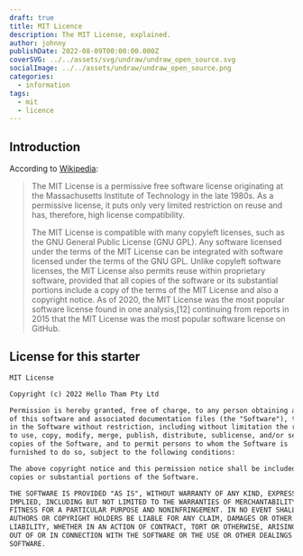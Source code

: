 ```yaml
---
draft: true
title: MIT Licence
description: The MIT License, explained.
author: johnny
publishDate: 2022-08-09T00:00:00.000Z
coverSVG: ../../assets/svg/undraw/undraw_open_source.svg
socialImage: ../../assets/undraw/undraw_open_source.png
categories:
  - information
tags:
  - mit
  - licence
---
```


## Introduction

According to [Wikipedia](https://en.wikipedia.org/wiki/MIT_License):

> The MIT License is a permissive free software license originating at the Massachusetts Institute of Technology in the late 1980s. As a permissive license, it puts only very limited restriction on reuse and has, therefore, high license compatibility.
>
> The MIT License is compatible with many copyleft licenses, such as the GNU General Public License (GNU GPL). Any software licensed under the terms of the MIT License can be integrated with software licensed under the terms of the GNU GPL. Unlike copyleft software licenses, the MIT License also permits reuse within proprietary software, provided that all copies of the software or its substantial portions include a copy of the terms of the MIT License and also a copyright notice. As of 2020, the MIT License was the most popular software license found in one analysis,[12] continuing from reports in 2015 that the MIT License was the most popular software license on GitHub.

## License for this starter

```markdown
MIT License

Copyright (c) 2022 Hello Tham Pty Ltd

Permission is hereby granted, free of charge, to any person obtaining a copy
of this software and associated documentation files (the "Software"), to deal
in the Software without restriction, including without limitation the rights
to use, copy, modify, merge, publish, distribute, sublicense, and/or sell
copies of the Software, and to permit persons to whom the Software is
furnished to do so, subject to the following conditions:

The above copyright notice and this permission notice shall be included in all
copies or substantial portions of the Software.

THE SOFTWARE IS PROVIDED "AS IS", WITHOUT WARRANTY OF ANY KIND, EXPRESS OR
IMPLIED, INCLUDING BUT NOT LIMITED TO THE WARRANTIES OF MERCHANTABILITY,
FITNESS FOR A PARTICULAR PURPOSE AND NONINFRINGEMENT. IN NO EVENT SHALL THE
AUTHORS OR COPYRIGHT HOLDERS BE LIABLE FOR ANY CLAIM, DAMAGES OR OTHER
LIABILITY, WHETHER IN AN ACTION OF CONTRACT, TORT OR OTHERWISE, ARISING FROM,
OUT OF OR IN CONNECTION WITH THE SOFTWARE OR THE USE OR OTHER DEALINGS IN THE
SOFTWARE.
```
